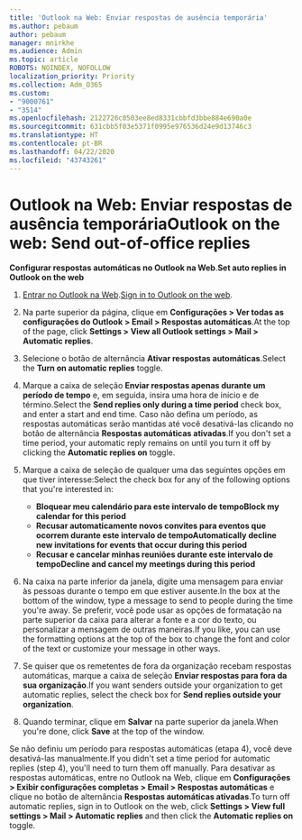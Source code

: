 ```yaml
---
title: 'Outlook na Web: Enviar respostas de ausência temporária'
ms.author: pebaum
author: pebaum
manager: mnirkhe
ms.audience: Admin
ms.topic: article
ROBOTS: NOINDEX, NOFOLLOW
localization_priority: Priority
ms.collection: Adm_O365
ms.custom:
- "9000761"
- "3514"
ms.openlocfilehash: 2122726c0503ee8ed8331cbbfd3bbe884e690a0e
ms.sourcegitcommit: 631cbb5f03e5371f0995e976536d24e9d13746c3
ms.translationtype: HT
ms.contentlocale: pt-BR
ms.lasthandoff: 04/22/2020
ms.locfileid: "43743261"
---
```

# <a name="outlook-on-the-web-send-out-of-office-replies"></a><span data-ttu-id="85844-102">Outlook na Web: Enviar respostas de ausência temporária</span><span class="sxs-lookup"><span data-stu-id="85844-102">Outlook on the web: Send out-of-office replies</span></span>

<span data-ttu-id="85844-103">**Configurar respostas automáticas no Outlook na Web**.</span><span class="sxs-lookup"><span data-stu-id="85844-103">**Set auto replies in Outlook on the web**</span></span>

1. <span data-ttu-id="85844-104">[Entrar no Outlook na Web](https://support.office.com/article/how-to-sign-in-to-outlook-on-the-web-763fab4d-0138-4814-b450-37fc286bcb79).</span><span class="sxs-lookup"><span data-stu-id="85844-104">[Sign in to Outlook on the web](https://support.office.com/article/how-to-sign-in-to-outlook-on-the-web-763fab4d-0138-4814-b450-37fc286bcb79).</span></span>

2. <span data-ttu-id="85844-105">Na parte superior da página, clique em **Configurações > Ver todas as configurações do Outlook > Email > Respostas automáticas**.</span><span class="sxs-lookup"><span data-stu-id="85844-105">At the top of the page, click **Settings > View all Outlook settings > Mail > Automatic replies**.</span></span>

3. <span data-ttu-id="85844-106">Selecione o botão de alternância **Ativar respostas automáticas**.</span><span class="sxs-lookup"><span data-stu-id="85844-106">Select the **Turn on automatic replies** toggle.</span></span>

4. <span data-ttu-id="85844-107">Marque a caixa de seleção **Enviar respostas apenas durante um período de tempo** e, em seguida, insira uma hora de início e de término.</span><span class="sxs-lookup"><span data-stu-id="85844-107">Select the **Send replies only during a time period** check box, and enter a start and end time.</span></span> <span data-ttu-id="85844-108">Caso não defina um período, as respostas automáticas serão mantidas até você desativá-las clicando no botão de alternância **Respostas automáticas ativadas**.</span><span class="sxs-lookup"><span data-stu-id="85844-108">If you don't set a time period, your automatic reply remains on until you turn it off by clicking the **Automatic replies on** toggle.</span></span>

5. <span data-ttu-id="85844-109">Marque a caixa de seleção de qualquer uma das seguintes opções em que tiver interesse:</span><span class="sxs-lookup"><span data-stu-id="85844-109">Select the check box for any of the following options that you're interested in:</span></span>
    - <span data-ttu-id="85844-110">**Bloquear meu calendário para este intervalo de tempo**</span><span class="sxs-lookup"><span data-stu-id="85844-110">**Block my calendar for this period**</span></span>
    - <span data-ttu-id="85844-111">**Recusar automaticamente novos convites para eventos que ocorrem durante este intervalo de tempo**</span><span class="sxs-lookup"><span data-stu-id="85844-111">**Automatically decline new invitations for events that occur during this period**</span></span>
    - <span data-ttu-id="85844-112">**Recusar e cancelar minhas reuniões durante este intervalo de tempo**</span><span class="sxs-lookup"><span data-stu-id="85844-112">**Decline and cancel my meetings during this period**</span></span>

6. <span data-ttu-id="85844-113">Na caixa na parte inferior da janela, digite uma mensagem para enviar às pessoas durante o tempo em que estiver ausente.</span><span class="sxs-lookup"><span data-stu-id="85844-113">In the box at the bottom of the window, type a message to send to people during the time you're away.</span></span> <span data-ttu-id="85844-114">Se preferir, você pode usar as opções de formatação na parte superior da caixa para alterar a fonte e a cor do texto, ou personalizar a mensagem de outras maneiras.</span><span class="sxs-lookup"><span data-stu-id="85844-114">If you like, you can use the formatting options at the top of the box to change the font and color of the text or customize your message in other ways.</span></span>

7. <span data-ttu-id="85844-115">Se quiser que os remetentes de fora da organização recebam respostas automáticas, marque a caixa de seleção **Enviar respostas para fora da sua organização**.</span><span class="sxs-lookup"><span data-stu-id="85844-115">If you want senders outside your organization to get automatic replies, select the check box for **Send replies outside your organization**.</span></span>

8. <span data-ttu-id="85844-116">Quando terminar, clique em **Salvar** na parte superior da janela.</span><span class="sxs-lookup"><span data-stu-id="85844-116">When you're done, click **Save** at the top of the window.</span></span>

<span data-ttu-id="85844-117">Se não definiu um período para respostas automáticas (etapa 4), você deve desativá-las manualmente.</span><span class="sxs-lookup"><span data-stu-id="85844-117">If you didn't set a time period for automatic replies (step 4), you'll need to turn them off manually.</span></span> <span data-ttu-id="85844-118">Para desativar as respostas automáticas, entre no Outlook na Web, clique em **Configurações > Exibir configurações completas > Email > Respostas automáticas** e clique no botão de alternância **Respostas automáticas ativadas**.</span><span class="sxs-lookup"><span data-stu-id="85844-118">To turn off automatic replies, sign in to Outlook on the web, click **Settings > View full settings > Mail > Automatic replies** and then click the **Automatic replies on** toggle.</span></span>
